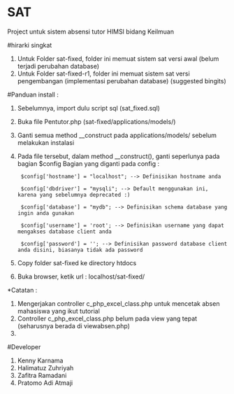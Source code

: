 # SAT
Project untuk sistem absensi tutor HIMSI bidang Keilmuan

#hirarki singkat
1. Untuk Folder sat-fixed, folder ini memuat sistem sat versi awal (belum terjadi perubahan database)
2. Untuk Folder sat-fixed-r1, folder ini memuat sistem sat versi pengembangan (implementasi perubahan database) (suggested bingits)

#Panduan install :

1. Sebelumnya, import dulu script sql (sat_fixed.sql)

2. Buka file Pentutor.php (sat-fixed/applications/models/)

3. Ganti semua method __construct pada applications/models/ sebelum melakukan instalasi

4. Pada file tersebut, dalam method __construct(), ganti seperlunya pada bagian $config
	 Bagian yang diganti pada config :

	 	$config['hostname'] = "localhost"; --> Definisikan hostname anda

		$config['dbdriver'] = "mysqli"; --> Default menggunakan ini, karena yang sebelumnya deprecated :)

		$config['database'] = "mydb"; --> Definisikan schema database yang ingin anda gunakan

		$config['username'] = 'root'; --> Definisikan username yang dapat mengakses database client anda

		$config['password'] = ''; --> Definisikan password database client anda disini, biasanya tidak ada password

4. Copy folder sat-fixed ke directory htdocs

5. Buka browser, ketik url : localhost/sat-fixed/

*Catatan :
1. Mengerjakan controller c_php_excel_class.php untuk mencetak absen mahasiswa yang ikut tutorial
2. Controller c_php_excel_class.php belum pada view yang tepat (seharusnya berada di viewabsen.php)
3. 

#Developer

1. Kenny Karnama
2. Halimatuz Zuhriyah
3. Zafitra Ramadani
4. Pratomo Adi Atmaji
